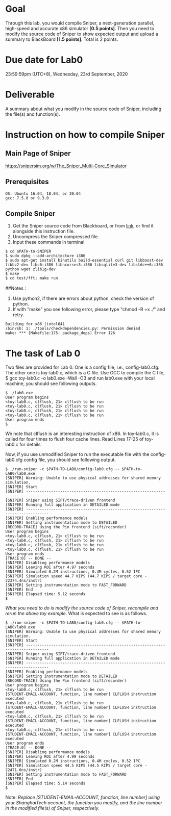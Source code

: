 # Goal
Through this lab, you would compile Sniper, a next-generation parallel, 
high-speed and accurate x86 simulator **[0.5 points]**. Then you need to modify the source code of Sniper to show expected output and upload a summary to BlackBoard **[1.5 points]**. Total is 2 points.


# Due date for Lab0
23:59:59pm (UTC+8), Wednesday, 23rd September, 2020


# Deliverable
A summary about what you modify in the source code of Sniper, including 
the file(s) and function(s).


# Instruction on how to compile Sniper

## Main Page of Sniper
<https://snipersim.org/w/The_Sniper_Multi-Core_Simulator>


## Prerequisites
    OS: Ubuntu 16.04, 18.04, or 20.04
    gcc: 7.5.0 or 9.3.0


## Compile Sniper
1. Get the Sniper source code from Blackboard, or from [link](http://pan.shanghaitech.edu.cn/cloudservice/outerLink/decode?c3Vnb24xNTk5NTY2MTAwOTgzc3Vnb24=), or find it alongside this instruction file.
2. Uncompress the Sniper compressed file.
3. Input these commands in terminal
```
$ cd $PATH-to-SNIPER 
$ sudo dpkg --add-architecture i386
$ sudo apt-get install binutils build-essential curl git libboost-dev libbz2-dev libc6:i386 libncurses5:i386 libsqlite3-dev libstdc++6:i386 python wget zlib1g-dev
$ make
$ cd test/fft; make run
```

##Notes：
1. Use python2, if there are errors about python, check the version of python.
2. If with "make" you see following error, please type "chmod -R +x ./" and retry.
```
Building for x86 (intel64)
/bin/sh: 1: ./tools/checkdependencies.py: Permission denied
make: *** [Makefile:175: package_deps] Error 126
```



# The task of Lab 0

Two files are provided for Lab 0. One is a config file, i.e., config-lab0.cfg.
The other one is toy-lab0.c, which is a C file. Use GCC to compile the C file,
$ gcc toy-lab0.c -o lab0.exe -Wall -O3
and run lab0.exe with your local machine, you should see following outputs.
```
$ ./lab0.exe
User program begins
<toy-lab0.c, clflush, 21> clflush to be run
<toy-lab0.c, clflush, 21> clflush to be run
<toy-lab0.c, clflush, 21> clflush to be run
<toy-lab0.c, clflush, 21> clflush to be run
User program ends
$
```
We note that clflush is an interesting instruction of x86. In toy-lab0.c,
it is called for four times to flush four cache lines. Read Lines 17-25 of
toy-lab0.c for details.


Now, if you use unmodified Sniper to run the executable file with the 
config-lab0.cfg config file, you should see following output.
```
$ ./run-sniper -c $PATH-TO-LAB0/config-lab0.cfg -- $PATH-to-LAB0/lab0.exe
[SNIPER] Warning: Unable to use physical addresses for shared memory simulation.
[SNIPER] Start
[SNIPER] --------------------------------------------------------------------------------
[SNIPER] Sniper using SIFT/trace-driven frontend
[SNIPER] Running full application in DETAILED mode
[SNIPER] --------------------------------------------------------------------------------
[SNIPER] Enabling performance models
[SNIPER] Setting instrumentation mode to DETAILED
[RECORD-TRACE] Using the Pin frontend (sift/recorder)
User program begins
<toy-lab0.c, clflush, 21> clflush to be run
<toy-lab0.c, clflush, 21> clflush to be run
<toy-lab0.c, clflush, 21> clflush to be run
<toy-lab0.c, clflush, 21> clflush to be run
User program ends
[TRACE:0] -- DONE --
[SNIPER] Disabling performance models
[SNIPER] Leaving ROI after 4.97 seconds
[SNIPER] Simulated 0.2M instructions, 0.4M cycles, 0.52 IPC
[SNIPER] Simulation speed 44.7 KIPS (44.7 KIPS / target core - 22374.4ns/instr)
[SNIPER] Setting instrumentation mode to FAST_FORWARD
[SNIPER] End
[SNIPER] Elapsed time: 5.12 seconds
$
```

<i>What you need to do is modify the source code of Sniper, recompile and rerun 
the above toy example</i>. What is expected to see is as follows.
```
$ ./run-sniper -c $PATH-TO-LAB0/config-lab0.cfg -- $PATH-to-LAB0/lab0.exe
[SNIPER] Warning: Unable to use physical addresses for shared memory simulation.
[SNIPER] Start
[SNIPER] --------------------------------------------------------------------------------
[SNIPER] Sniper using SIFT/trace-driven frontend
[SNIPER] Running full application in DETAILED mode
[SNIPER] --------------------------------------------------------------------------------
[SNIPER] Enabling performance models
[SNIPER] Setting instrumentation mode to DETAILED
[RECORD-TRACE] Using the Pin frontend (sift/recorder)
User program begins
<toy-lab0.c, clflush, 21> clflush to be run
[STUDENT-EMAIL-ACCOUNT, function, line number] CLFLUSH instruction executed
<toy-lab0.c, clflush, 21> clflush to be run
[STUDENT-EMAIL-ACCOUNT, function, line number] CLFLUSH instruction executed
<toy-lab0.c, clflush, 21> clflush to be run
[STUDENT-EMAIL-ACCOUNT, function, line number] CLFLUSH instruction executed
<toy-lab0.c, clflush, 21> clflush to be run
[STUDENT-EMAIL-ACCOUNT, function, line number] CLFLUSH instruction executed
User program ends
[TRACE:0] -- DONE --
[SNIPER] Disabling performance models
[SNIPER] Leaving ROI after 4.99 seconds
[SNIPER] Simulated 0.2M instructions, 0.4M cycles, 0.52 IPC
[SNIPER] Simulation speed 44.5 KIPS (44.5 KIPS / target core - 22471.6ns/instr)
[SNIPER] Setting instrumentation mode to FAST_FORWARD
[SNIPER] End
[SNIPER] Elapsed time: 5.14 seconds
$
```

Note: <i>Replace [STUDENT-EMAIL-ACCOUNT, function, line number] using your ShanghaiTech account,
the function you modify, and the line number in the modified file(s) of Sniper, respectively.</i>



